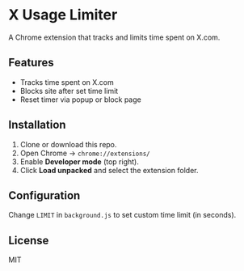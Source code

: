 # X Usage Limiter

A Chrome extension that tracks and limits time spent on X.com.

## Features
- Tracks time spent on X.com
- Blocks site after set time limit
- Reset timer via popup or block page

## Installation
1. Clone or download this repo.
2. Open Chrome → `chrome://extensions/`
3. Enable **Developer mode** (top right).
4. Click **Load unpacked** and select the extension folder.

## Configuration
Change `LIMIT` in `background.js` to set custom time limit (in seconds).

## License
MIT
